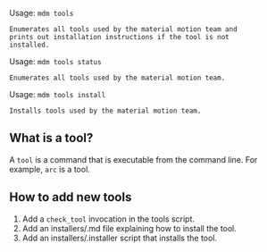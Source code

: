 Usage: `mdm tools`

    Enumerates all tools used by the material motion team and
    prints out installation instructions if the tool is not
    installed.

Usage: `mdm tools status`

    Enumerates all tools used by the material motion team.

Usage: `mdm tools install`

    Installs tools used by the material motion team.

## What is a tool?

A `tool` is a command that is executable from the command line.
For example, `arc` is a tool.

## How to add new tools

1. Add a `check_tool` invocation in the tools script.
2. Add an installers/<tool>.md file explaining how to install the tool.
3. Add an installers/<tool>.installer script that installs the tool.
